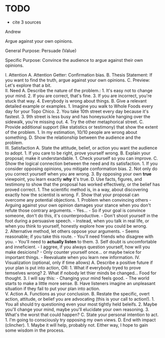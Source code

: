 
# TODO
- cite 3 sources

Andrew

Argue against your own opinions.

General Purpose: Persuade (Value)

Specific Purpose: Convince the audience to argue against their own opinions.

  I.  Attention
	  A.  Attention Getter: Confirmation bias.
	  B.  Thesis Statement: If you want to find the truth, argue against your own opinions.
	  C.  Preview: Let's explore that a bit.  
 II.  Need
	  A.  Describe the nature of the problem.:
		  1. It's easy not to change your mind.
		  2. If you are correct, that's fine.
		  3. If you are incorrect, you're stuck that way.
		  4. Everybody is wrong about things.
	  B.  Give a relevant detailed example or examples.
		  1. Imagine you walk to Whole Foods every day for your Topo Chico.
		  2. You take 10th street every day because it's fastest.
		  3. 9th street is less busy and has honeysuckle hanging over the sidewalk, you're missing out.
		  4. Try the other metaphorical street.
	  C.  Provide additional support (like statistics or testimony) that show the extent of the problem.
		  1. In my estimation, 10/10 people are wrong about something.
	  D.  Show the relationship between the audience and the problem.  
III.  Satisfaction
	  A.  State the attitude, belief, or action you want the audience to adopt.
		  1. If you care to be right, prove yourself wrong.
	  B.  Explain your proposal; make it understandable.
		  1. Check yourself so you can improve.
	  C.  Show the logical connection between the need and its satisfaction.
		  1. If you consider opposing opinions, you mitigate conformation bias.
		  2. Not only do you correct yourself when you are wrong.
		  3. By opposing your own **true** viewpoint, you learn exactly **why** it's true.
	  D.  Use facts, figures, and testimony to show that the proposal has worked effectively, or the belief has proved correct.
		  1. The scientific method is, in a way, about discovering exactly how the scientist is wrong.
	  F.  Show that your proposal can overcome any potential objections.
		  1. Problem when convincing others
			  - Arguing against your own opinion damages your stance when you don't refute those contrary arguments.
			  - Yes...
			  - So if your goal is convince someone, don't do this, it's counterproductive.
			  - Don't shoot yourself in the foot during a persuasive speech.
			  - Instead, when you talk in real life, or when you think to yourself, honestly explore how you could be wrong.  
		  2. Alternative method, let others oppose your arguments.
			  - Seems reasonable; if you take this route.
			  - You'll need friends who disagree with you.
			  - You'll need to **actually listen** to them.
		  3. Self doubt is uncomfortable and inneficient.
			  - I aggree, if you always question yourself, how will you make desicions?
			  - Only counter yourself once... or maybe twice for important things.
			  - Reevaluate when you learn new information.
 IV.  Visualization (optional, only if time allows)
	  A.  Describe a positive future if your plan is put into action, OR:
		  1. What if everybody tryed to prove temselves wrong?
		  2. What if nobody let thier minds be changed... Food for thought.
		  3. I will say this:
			  - Changing your mind feels good.
   			  - The world starts to make a little more sense.
	  B.  Have listeners imagine an unpleasant situation if they fail to put your plan into action.  
  V.  Action
	  A.  Functions as your conclusion.
	  B.  Restate the specific, overt action, attitude, or belief you are advocating (this is your call to action!).
		  1. You all should try questioning even your most tightly held beleifs.
		  2. Maybe you'll change your mind, maybe you'll elucidate your own reasoning.
		  3. What's the worst that could happen?
	  C.  State your personal intention to act.
		  1. I'm going to consciously try opposing my own views.
	  D.  End with impact (clincher).
		  1. Maybe it will help, probably not. Either way, I hope to gain some wisdom in the process.
